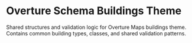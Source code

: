 # Overture Schema Buildings Theme

Shared structures and validation logic for Overture Maps buildings theme.
Contains common building types, classes, and shared validation patterns.
